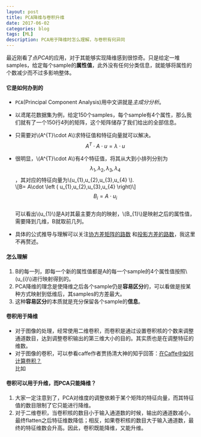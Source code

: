 ```yaml
---
layout: post
title: PCA降维与卷积升维
date: 2017-06-02
categories: blog
tags: [ML]
description: PCA用于降维时怎么理解，与卷积有何异同
---
```

<script type="text/javascript" async src="https://cdnjs.cloudflare.com/ajax/libs/mathjax/2.7.1/MathJax.js?config=TeX-MML-AM_CHTML"> </script>

最近刚看了点*PCA*的应用，对于其能够实现降维感到很惊奇。只是给定一堆samples，给定每个sample的**属性值**，此外没有任何分类信息，就能够将属性的个数减少而不过多影响整体。
#### 它是如何办到的
- `PCA`(Principal Component Analysis)用中文讲就是*主成分分析*。  
- 以鸢尾花数据集为例，给定150个samples，每个sample有4个属性，那么我们就有了一个150行4列的矩阵，这个矩阵储存了我们给出的全部信息。  
- 只需要对\\(A^{T}\cdot A\\)求特征值和特征向量就可以解决。  
$$A^{T}\cdot A\cdot u=\lambda \cdot u$$  
- 很明显，\\(A^{T}\cdot A\\)有4个特征值，将其从大到小排列分别为$$\lambda _{1},\lambda _{2},\lambda _{3},\lambda _{4} $$，其对应的特征向量为\\(u_{1},u_{2},u_{3},u_{4} \\).  
\\[B= A\cdot \left ( u_{1},u_{2},u_{3},u_{4} \right)\\]   
$$B_{i}= A\cdot u_{i}$$  
    可以看出\\(u_{1}\\)是A对其最主要方向的映射，\\(B_{1}\\)是映射之后的属性值，需要降到几维，B就取前几列。

- 具体的公式推导与理解可以关注[协方差矩阵的路数](https://my.oschina.net/gujianhan/blog/225241) 和[投影方差的路数](http://blog.jobbole.com/109015/)，我这里不再赘述。

#### 怎么理解
1. B的每一列，即每一个新的属性值都是A的每一个sample的4个属性值按照\\(u_{i}\\)进行映射得到的。
2. PCA降维的理念是使降维之后各个sample仍是**容易区分**的，可以看做是按某种方式映射到低维后，其samples的方差最大。
3. 这种**容易区分**的本质就是充分保留各个sample的**信息**。

#### 卷积用于降维
- 对于图像的处理，经常使用二维卷积，而卷积是通过设置卷积核的个数来调整通道数目，达到调整卷积输出的第三维大小的目的。其实质也是在调整特征的维数。
- 对于图像的卷积，可以参看caffe作者贾扬清大神的知乎回答：[在Caffe中如何计算卷积？](https://www.zhihu.com/question/28385679)  
比如
#### 卷积可以用于升维，而PCA只能降维？
1. 大家一定注意到了，PCA对维度的调整依赖于某个矩阵的特征向量，而其特征值的数目限制了它只能进行降维。  
2. 对于二维卷积，当卷积核的数目小于输入通道数的时候，输出的通道数减小，最终flatten之后特征维数降低；相反，如果卷积核的数目大于输入通道数，最终的特征维数会升高。因此，卷积既能降维，又能升维。